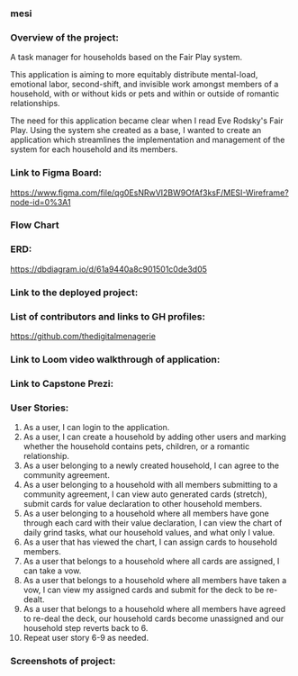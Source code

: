 ### mesi

### Overview of the project:

A task manager for households based on the Fair Play system.

This application is aiming to more equitably distribute mental-load, emotional labor, second-shift, and invisible work amongst members of a household, with or without kids or pets and within or outside of romantic relationships.

The need for this application became clear when I read Eve Rodsky's Fair Play. Using the system she created as a base, I wanted to create an application which streamlines the implementation and management of the system for each household and its members. 

### Link to Figma Board:

https://www.figma.com/file/qg0EsNRwVI2BW9OfAf3ksF/MESI-Wireframe?node-id=0%3A1


### Flow Chart


### ERD:

https://dbdiagram.io/d/61a9440a8c901501c0de3d05


### Link to the deployed project:

### List of contributors and links to GH profiles:

https://github.com/thedigitalmenagerie

### Link to Loom video walkthrough of application:

### Link to Capstone Prezi:

### User Stories:

1. As a user, I can login to the application.
2. As a user, I can create a household by adding other users and marking whether the household contains pets, children, or a romantic relationship.
3. As a user belonging to a newly created household, I can agree to the community agreement.
4. As a user belonging to a household with all members submitting to a community agreement, I can view auto generated cards (stretch), submit cards for value declaration to other household members.
5. As a user belonging to a household where all members have gone through each card with their value declaration, I can view the chart of daily grind tasks, what our household values, and what only I value.
6. As a user that has viewed the chart, I can assign cards to household members. 
7. As a user that belongs to a household where all cards are assigned, I can take a vow. 
8. As a user that belongs to a household where all members have taken a vow, I can view my assigned cards and submit for the deck to be re-dealt. 
9. As a user that belongs to a household where all members have agreed to re-deal the deck, our household cards become unassigned and our household step reverts back to 6.
10. Repeat user story 6-9 as needed.

### Screenshots of project:
